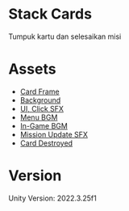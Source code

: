 # Stack Cards
Tumpuk kartu dan selesaikan misi

# Assets
* [Card Frame](https://opengameart.org/content/40x56-card-frames-without-the-art)
* [Background](https://opengameart.org/content/modern-wood-seamless-textures)
* [UI, Click SFX](https://kenney.nl/)
* [Menu BGM](https://opengameart.org/content/menu-loop)
* [In-Game BGM](https://opengameart.org/content/level-theme)
* [Mission Update SFX](https://opengameart.org/content/win-sound-effect)
* [Card Destroyed](https://opengameart.org/content/synthesized-explosion)

# Version
Unity Version: 2022.3.25f1
